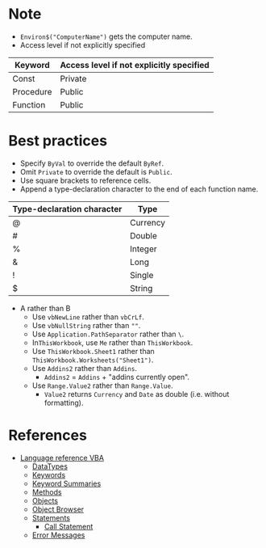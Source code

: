 # Note
* `Environ$("ComputerName")` gets the computer name.
* Access level if not explicitly specified

Keyword|Access level if not explicitly specified
---|---
Const|Private
Procedure|Public
Function|Public

# Best practices
* Specify `ByVal` to override the default `ByRef`.
* Omit `Private` to override the default is `Public`.
* Use square brackets to reference cells.
* Append a type-declaration character to the end of each function name.

Type-declaration character|Type
---|---
@|Currency
#|Double
%|Integer
&|Long
!|Single
$|String
* A rather than B
  * Use `vbNewLine` rather than `vbCrLf`.
  * Use `vbNullString` rather than `""`.
  * Use `Application.PathSeparator` rather than `\`.
  * In`ThisWorkbook`, use `Me` rather than `ThisWorkbook`.
  * Use `ThisWorkbook.Sheet1` rather than `ThisWorkbook.Worksheets("Sheet1")`.
  * Use `Addins2` rather than `Addins`.
    * `Addins2` = `Addins` + "addins currently open".
  * Use `Range.Value2` rather than `Range.Value`.
    * `Value2` returns `Currency` and `Date` as double (i.e. without formatting).

# References
* [Language reference VBA](https://msdn.microsoft.com/en-us/vba/vba-language-reference)
  * [DataTypes](https://msdn.microsoft.com/en-us/vba/language-reference-vba/articles/data-types)
  * [Keywords](https://msdn.microsoft.com/en-us/vba/language-reference-vba/articles/keywords-visual-basic-for-applications)
  * [Keyword Summaries](https://msdn.microsoft.com/en-us/vba/language-reference-vba/articles/keyword-summaries)
  * [Methods](https://msdn.microsoft.com/en-us/vba/language-reference-vba/articles/methods-visual-basic-for-applications)
  * [Objects](https://msdn.microsoft.com/en-us/vba/language-reference-vba/articles/objects-visual-basic-for-applications)
  * [Object Browser](https://msdn.microsoft.com/en-us/vba/language-reference-vba/articles/object-browser-visual-basic-for-applications)
  * [Statements](https://msdn.microsoft.com/en-us/vba/language-reference-vba/articles/statements)
    * [Call Statement](https://msdn.microsoft.com/en-us/vba/language-reference-vba/articles/call-statement)
  * [Error Messages](https://msdn.microsoft.com/en-us/vba/language-reference-vba/articles/error-messages)

